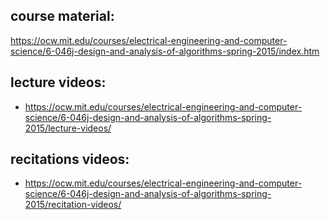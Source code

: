 ## course material:

https://ocw.mit.edu/courses/electrical-engineering-and-computer-science/6-046j-design-and-analysis-of-algorithms-spring-2015/index.htm

## lecture videos:

* https://ocw.mit.edu/courses/electrical-engineering-and-computer-science/6-046j-design-and-analysis-of-algorithms-spring-2015/lecture-videos/

## recitations videos:

* https://ocw.mit.edu/courses/electrical-engineering-and-computer-science/6-046j-design-and-analysis-of-algorithms-spring-2015/recitation-videos/
